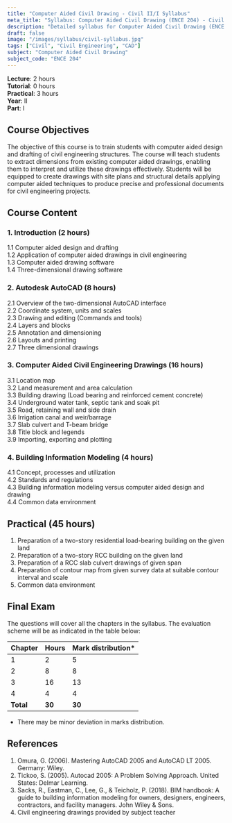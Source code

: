```yaml
---
title: "Computer Aided Civil Drawing - Civil II/I Syllabus"
meta_title: "Syllabus: Computer Aided Civil Drawing (ENCE 204) - Civil Year 2 Part 1 | IOE Notes"
description: "Detailed syllabus for Computer Aided Civil Drawing (ENCE 204), a second year, first part subject in the IOE Civil Engineering program."
draft: false
image: "/images/syllabus/civil-syllabus.jpg"
tags: ["Civil", "Civil Engineering", "CAD"]
subject: "Computer Aided Civil Drawing"
subject_code: "ENCE 204"
---
```


**Lecture**: 2 hours  
**Tutorial**: 0 hours  
**Practical**: 3 hours  
**Year**: II  
**Part**: I

## Course Objectives

The objective of this course is to train students with computer aided design and drafting of civil engineering structures. The course will teach students to extract dimensions from existing computer aided drawings, enabling them to interpret and utilize these drawings effectively. Students will be equipped to create drawings with site plans and structural details applying computer aided techniques to produce precise and professional documents for civil engineering projects.

## Course Content

### 1. Introduction (2 hours)
1.1 Computer aided design and drafting  
1.2 Application of computer aided drawings in civil engineering  
1.3 Computer aided drawing software  
1.4 Three-dimensional drawing software

### 2. Autodesk AutoCAD (8 hours)
2.1 Overview of the two-dimensional AutoCAD interface  
2.2 Coordinate system, units and scales  
2.3 Drawing and editing (Commands and tools)  
2.4 Layers and blocks  
2.5 Annotation and dimensioning  
2.6 Layouts and printing  
2.7 Three dimensional drawings

### 3. Computer Aided Civil Engineering Drawings (16 hours)
3.1 Location map  
3.2 Land measurement and area calculation  
3.3 Building drawing (Load bearing and reinforced cement concrete)  
3.4 Underground water tank, septic tank and soak pit  
3.5 Road, retaining wall and side drain  
3.6 Irrigation canal and weir/barrage  
3.7 Slab culvert and T-beam bridge  
3.8 Title block and legends  
3.9 Importing, exporting and plotting

### 4. Building Information Modeling (4 hours)
4.1 Concept, processes and utilization  
4.2 Standards and regulations  
4.3 Building information modeling versus computer aided design and drawing  
4.4 Common data environment

## Practical (45 hours)
1. Preparation of a two-story residential load-bearing building on the given land  
2. Preparation of a two-story RCC building on the given land  
3. Preparation of a RCC slab culvert drawings of given span  
4. Preparation of contour map from given survey data at suitable contour interval and scale  
5. Common data environment

## Final Exam
The questions will cover all the chapters in the syllabus. The evaluation scheme will be as indicated in the table below:

| Chapter | Hours | Mark distribution* |
|---------|-------|-------------------|
| 1 | 2 | 5 |
| 2 | 8 | 8 |
| 3 | 16 | 13 |
| 4 | 4 | 4 |
| **Total** | **30** | **30** |

* There may be minor deviation in marks distribution.

## References
1. Omura, G. (2006). Mastering AutoCAD 2005 and AutoCAD LT 2005. Germany: Wiley.
2. Tickoo, S. (2005). Autocad 2005: A Problem Solving Approach. United States: Delmar Learning.
3. Sacks, R., Eastman, C., Lee, G., & Teicholz, P. (2018). BIM handbook: A guide to building information modeling for owners, designers, engineers, contractors, and facility managers. John Wiley & Sons.
4. Civil engineering drawings provided by subject teacher
